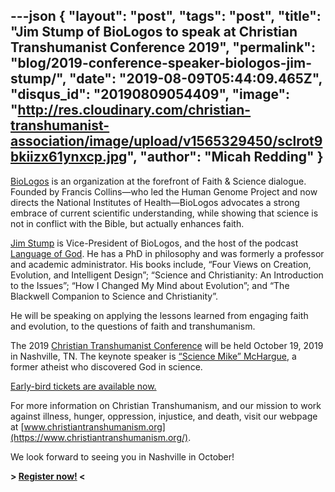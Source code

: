 ---json
{
	"layout": "post",
	"tags": "post",
    "title": "Jim Stump of BioLogos to speak at Christian Transhumanist Conference 2019",
    "permalink": "blog/2019-conference-speaker-biologos-jim-stump/",
    "date": "2019-08-09T05:44:09.465Z",
    "disqus_id": "20190809054409",
    "image":  "http://res.cloudinary.com/christian-transhumanist-association/image/upload/v1565329450/sclrot9bkiizx61ynxcp.jpg",
    "author": "Micah Redding"
}
---
[BioLogos](https://biologos.org/people/jim-stump) is an organization at the forefront of Faith & Science dialogue. Founded by Francis Collins—who led the Human Genome Project and now directs the National Institutes of Health—BioLogos advocates a strong embrace of current scientific understanding, while showing that science is not in conflict with the Bible, but actually enhances faith.

[Jim Stump](https://biologos.org/people/jim-stump) is Vice-President of BioLogos, and the host of the podcast [Language of God](https://biologos.org/podcast/language-of-god). He has a PhD in philosophy and was formerly a professor and academic administrator. His books include, “Four Views on Creation, Evolution, and Intelligent Design”; “Science and Christianity: An Introduction to the Issues”; “How I Changed My Mind about Evolution”; and “The Blackwell Companion to Science and Christianity”.

He will be speaking on applying the lessons learned from engaging faith and evolution, to the questions of faith and transhumanism.

The 2019 [Christian Transhumanist Conference](https://www.christiantranshumanism.org/conference/2019) will be held October 19, 2019 in Nashville, TN. The keynote speaker is [“Science Mike” McHargue](https://www.christiantranshumanism.org/podcast/21), a former atheist who discovered God in science. 

[Early-bird tickets are available now.](https://christian-transhumanist-conference-2019.eventbrite.com/)

For more information on Christian Transhumanism, and our mission to work against illness, hunger, oppression, injustice, and death, visit our webpage at [www.christiantranshumanism.org](https://www.christiantranshumanism.org/).

We look forward to seeing you in Nashville in October!

**> [Register now!](https://christian-transhumanist-conference-2019.eventbrite.com/) <**

